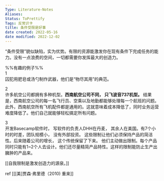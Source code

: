 ```yaml
---
Type: Literature-Notes 
Aliases: 
Status: ToPrettify 
Tags: 反常识卡
title: 条件受限是好事
date created: 2022-05-16
date modified: 2022-12-02
---
```


“条件受限”貌似缺陷，实为优势。有限的资源能激发你在现有条件下完成任务的能力。没有一点浪费的空间，一切都需要你发挥最大的创造力。

%%有趣的例子%%  
1  
囚犯用肥皂或汤勺制作武器，他们是“物尽其用”的典范。

2  
许多航空公司都拥有多种机型。**西南航空公司不同， 只飞波音737机型。** 结果是，西南航空公司的每一名飞行员、空乘以及地勤都能够处理每一个航班的问题。此外，西南航空所有飞机配件都是通用的。这就意味着成本降低了，同时业务运营难度降低了。他们自己就能够轻松搞定所有问题。

3  
开发Basecamp软件时， 写软件的负责人DHH在丹麦， 其余人在美国。有7个小时的时差，团队规模小， 没有外部投资。 这些限制让他们必须保持产品的简洁性。后来随着公司的增长， 这个传统保留了下来。 他们主动做出限制。每个产品同时只能有1~2个人去设计。他们还尽量精简产品特性。这样的限制能防止生产出臃肿的产品来。

[[自我限制是激发创造力的源泉。]]

ref [[[美]贾森·弗里德（2010) 重来]]
